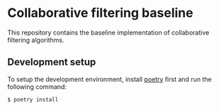 # Collaborative filtering baseline

This repository contains the baseline implementation of collaborative filtering algorithms. 

## Development setup

To setup the development environment, install [poetry](https://python-poetry.org/docs/) first and run the following command:

```zsh
$ poetry install
```
